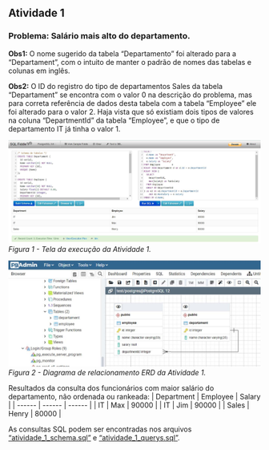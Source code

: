 ## Atividade 1
### Problema: Salário mais alto do departamento.

**Obs1:** O nome sugerido da tabela “Departamento” foi alterado para a “Departament”, com o intuito de  manter o padrão de nomes das tabelas e colunas em inglês.

**Obs2:** O ID do registro do tipo de departamentos Sales da tabela “Departament” se encontra com o valor 0 na descrição  do  problema, mas  para correta referência de  dados desta tabela  com  a tabela “Employee”  ele  foi alterado para o valor 2. Haja vista que só existiam dois tipos de valores na coluna “DepartmentId” da tabela “Employee”, e que o tipo de departamento IT já tinha o valor 1.

![Figura 1](/Atividade%201/query.jpg)
_Figura 1 - Tela da execução da Atividade 1._

![Figura 2](/Atividade%201/erd.jpg)
_Figura 2 - Diagrama de relacionamento ERD da Atividade 1._

Resultados da consulta dos funcionários com maior salário do departamento, não ordenada ou rankeada:
| Department | Employee | Salary |
| ------ | ------ | ------ |
| IT | Max | 90000 |
| IT | Jim | 90000 |
| Sales | Henry | 80000 |

As consultas SQL podem ser encontradas nos arquivos [“atividade_1_schema.sql”](/Atividade%201/atividade_1_schema.sql) e [“atividade_1_querys.sql”](/Atividade%201/atividade_1_querys.sql).
